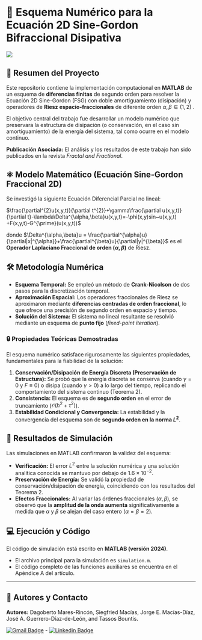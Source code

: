 # 🌊 Esquema Numérico para la Ecuación 2D Sine-Gordon Bifraccional Disipativa

![](https://github.com/DagoMares/discrete-bifractional-sine-gordon-solver/blob/main/Soliton.gif)

## 🎯 Resumen del Proyecto

Este repositorio contiene la implementación computacional en **MATLAB** de un esquema de **diferencias finitas** de segundo orden para resolver la Ecuación 2D Sine-Gordon (FSG) con doble amortiguamiento (disipación) y operadores de **Riesz espacio-fraccionales** de diferente orden $\alpha, \beta \in (1, 2)$ .

El objetivo central del trabajo fue desarrollar un modelo numérico que preservara la estructura de disipación (o conservación, en el caso sin amortiguamiento) de la energía del sistema, tal como ocurre en el modelo continuo.

**Publicación Asociada:**
El análisis y los resultados de este trabajo han sido publicados en la revista *Fractal and Fractional*.

## ⚛️ Modelo Matemático (Ecuación Sine-Gordon Fraccional 2D)

Se investigó la siguiente Ecuación Diferencial Parcial no lineal:

$\frac{\partial^{2}u(x,y,t)}{\partial t^{2}}+\gamma\frac{\partial u(x,y,t)}{\partial t}-\lambda\Delta^{\alpha,\beta}u(x,y,t)=-\phi(x,y)sin~u(x,y,t) +F(x,y,t)-G^{\prime}(u(x,y,t))$

donde $\Delta^{\alpha,\beta}u = \frac{\partial^{\alpha}u}{\partial|x|^{\alpha}}+\frac{\partial^{\beta}u}{\partial|y|^{\beta}}$ es el **Operador Laplaciano Fraccional de orden $(\alpha, \beta)$** de Riesz.

## 🛠️ Metodología Numérica

* **Esquema Temporal:** Se empleó un método de **Crank-Nicolson** de dos pasos para la discretización temporal.
* **Aproximación Espacial:** Los operadores fraccionales de Riesz se aproximaron mediante **diferencias centradas de orden fraccional**, lo que ofrece una precisión de segundo orden en espacio y tiempo.
* **Solución del Sistema:** El sistema no lineal resultante se resolvió mediante un esquema de **punto fijo** (*fixed-point iteration*).

### 🔒 Propiedades Teóricas Demostradas

El esquema numérico satisface rigurosamente las siguientes propiedades, fundamentales para la fiabilidad de la solución:

1.  **Conservación/Disipación de Energía Discreta (Preservación de Estructura):** Se probó que la energía discreta se conserva (cuando $\gamma=0$ y $F \equiv 0$) o disipa (cuando $\gamma>0$) a lo largo del tiempo, replicando el comportamiento del sistema continuo (Teorema 2).
2.  **Consistencia:** El esquema es de **segundo orden** en el error de truncamiento ($\mathcal{O}(h^2 + \tau^2)$).
3.  **Estabilidad Condicional y Convergencia:** La estabilidad y la convergencia del esquema son de **segundo orden en la norma $L^2$**.

## 🧪 Resultados de Simulación

Las simulaciones en MATLAB confirmaron la validez del esquema:

* **Verificación:** El error $L^2$ entre la solución numérica y una solución analítica conocida se mantuvo por debajo de $1.6 \times 10^{-2}$.
* **Preservación de Energía:** Se validó la propiedad de conservación/disipación de energía, coincidiendo con los resultados del Teorema 2.
* **Efectos Fraccionales:** Al variar las órdenes fraccionales ($\alpha, \beta$), se observó que la **amplitud de la onda aumenta** significativamente a medida que $\alpha$ y $\beta$ se alejan del caso entero ($\alpha=\beta=2$).

## 💻 Ejecución y Código

El código de simulación está escrito en **MATLAB (versión 2024)**.

* El archivo principal para la simulación es `simulation.m`.
* El código completo de las funciones auxiliares se encuentra en el Apéndice A del artículo.

---

## 👥 Autores y Contacto

**Autores:**
Dagoberto Mares-Rincón, Siegfried Macías, Jorge E. Macías-Díaz, José A. Guerrero-Díaz-de-León, and Tassos Bountis.

[![Gmail Badge](https://img.shields.io/badge/-dagobertomares0@gmail.com-c14438?style=flat&logo=Gmail&logoColor=white&link=mailto:dagobertomares0@gmail.com)](mailto:dagobertomares0@gmail.com) - 
[![Linkedin Badge](https://img.shields.io/badge/-dagobertomares-0072b1?style=flat&logo=Linkedin&logoColor=white&link=https://www.linkedin.com/in/dagoberto-mares/)](https://www.linkedin.com/in/dagoberto-mares/)
